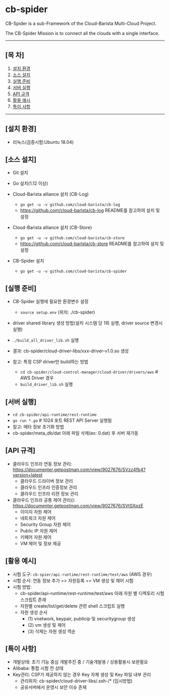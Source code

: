 # cb-spider
CB-Spider is a sub-Framework of the Cloud-Barista Multi-Cloud Project.

The CB-Spider Mission is to connect all the clouds with a single interface.

***

## [목    차]

1. [설치 환경](#설치-환경)
2. [소스 설치](#소스-설치)
3. [실행 준비](#실행-준비)
4. [서버 실행](#서버-실행)
5. [API 규격](#API-규격)
6. [활용 예시](#활용-예시)
7. [특이 사항](#특이-사항)

***

## [설치 환경]

- 리눅스(검증시험:Ubuntu 18.04)

## [소스 설치]

- Git 설치
- Go 설치(1.12 이상)  

- Cloud-Barista alliance 설치 (CB-Log)
  - `go get -u -v github.com/cloud-barista/cb-log`
  - https://github.com/cloud-barista/cb-log README를 참고하여 설치 및 설정
  
- Cloud-Barista alliance 설치 (CB-Store)
  - `go get -u -v github.com/cloud-barista/cb-store`
  - https://github.com/cloud-barista/cb-store README를 참고하여 설치 및 설정

- CB-Spider 설치
    - `go get -u -v github.com/cloud-barista/cb-spider`    

## [실행 준비]
- CB-Spider 실행에 필요한 환경변수 설정
  - `source setup.env` (위치: ./cb-spider)

-	driver shared library 생성 방법(설치 시스템 당 1회 실행, driver source 변경시 실행)
  - `./build_all_driver_lib.sh` 실행
  -	결과: cb-spider/cloud-driver-libs/xxx-driver-v1.0.so 생성
  - 참고: 특정 CSP driver만 build하는 방법
    - `cd cb-spider/cloud-control-manager/cloud-driver/drivers/aws` # AWS Driver 경우
    - `build_driver_lib.sh` 실행

## [서버 실행]
- `cd cb-spider/api-runtime/rest-runtime`
-	`go run *.go`    # 1024 포트 REST API Server 실행됨
-	참고: 메타 정보 초기화 방법
  - cb-spider/meta_db/dat 아래 파일 삭제(ex: 0.dat) 후 서버 재가동
  
## [API 규격]
- 클라우드 인프라 연동 정보 관리: https://documenter.getpostman.com/view/9027676/SVzz4fb4?version=latest
  - 클라우드 드라이버 정보 관리
  - 클라우드 인프라 인증정보 관리
  - 클라우드 인프라 리젼 정보 관리
- 클라우드 인프라 공통 제어 관리(): https://documenter.getpostman.com/view/9027676/SVtSXpzE
  - 이미지 자원 제어
  - 네트워크 자원 제어
  - Security Group 자원 제어
  - Public IP 자원 제어
  - 키페어 자원 제어
  - VM 제어 및 정보 제공
  
## [활용 예시]
- 시험 도구: `cb-spier/api-runtime/rest-runtime/test/aws` (AWS 경우)
- 시험 순서: 연동 정보 추가 => 자원등록 => VM 생성 및 제어 시험
- 시험 방법: 
  - cb-spider/api-runtime/rest-runtime/test/aws 아래 자원 별 디렉토리 시험 스크립트 존재
  -	자원별 create/list/get/delete 관련 shell 스크립트 실행
  - 자원 생성 순서
    - (1) vnetwork, keypair, publicip 및 securitygroup 생성
    - (2) vm 생성 및 제어
    - (3)	삭제는 자원 생성 역순
    
## [특이 사항]
- 개발상태: 초기 기능 중심 개발추진 중 / 기술개발용 / 상용활용시 보완필요
- Alibaba: 통합 시험 전 상태
- Key관리: CSP가 제공하지 않는 경우 Key 자체 생성 및 Key 파일 내부 관리
  - 관리위치: cb-spider/cloud-driver-libs/.ssh-<CSP Name>/* (임시방법)
  - 공유서버에서 운영시 보안 이슈 존재


